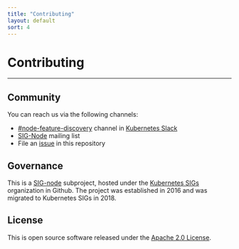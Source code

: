 ```yaml
---
title: "Contributing"
layout: default
sort: 4
---
```


# Contributing

---

## Community

You can reach us via the following channels:

- [#node-feature-discovery](https://kubernetes.slack.com/messages/node-feature-discovery)
  channel in [Kubernetes Slack](https://slack.k8s.io/)
- [SIG-Node](https://groups.google.com/a/kubernetes.io/g/sig-node) mailing list
- File an
  [issue](https://github.com/kubernetes-sigs/node-feature-discovery-operator/issues/new)
  in this repository

## Governance

This is a
[SIG-node](https://github.com/kubernetes/community/blob/master/sig-node/README.md)
subproject, hosted under the
[Kubernetes SIGs](https://github.com/kubernetes-sigs) organization in Github.
The project was established in 2016 and was migrated to Kubernetes SIGs in 2018.

## License

This is open source software released under the [Apache 2.0 License](https://github.com/kubernetes-sigs/node-feature-discovery/blob/master/LICENSE).
